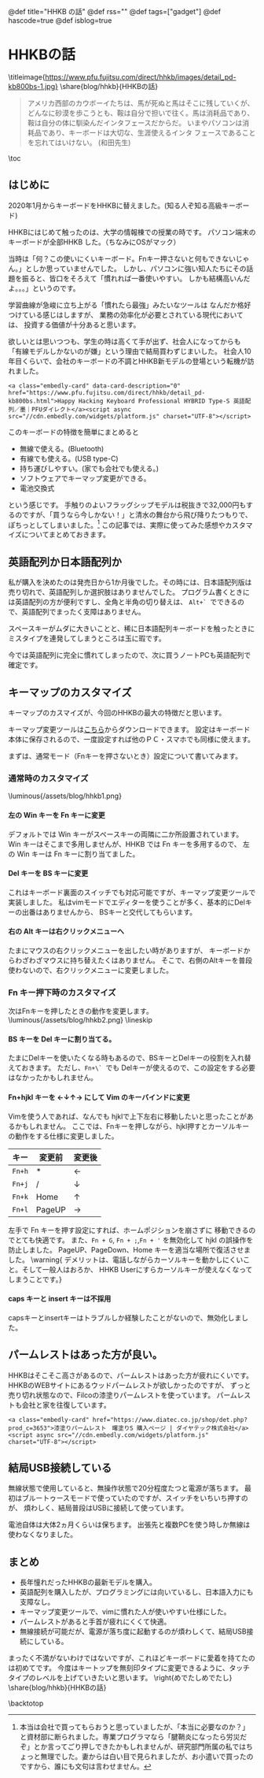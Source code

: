 @def title="HHKB の話"
@def rss=""
@def tags=["gadget"]
@def hascode=true
@def isblog=true

# HHKBの話

\titleimage{https://www.pfu.fujitsu.com/direct/hhkb/images/detail_pd-kb800bs-1.jpg}
\share{blog/hhkb}{HHKBの話}

> アメリカ西部のカウボーイたちは、馬が死ぬと馬はそこに残していくが、
> どんなに砂漠を歩こうとも、鞍は自分で担いで往く。馬は消耗品であり、
> 鞍は自分の体に馴染んだインタフェースだからだ。
> いまやパソコンは消耗品であり、キーボードは大切な、生涯使えるインタ
> フェースであることを忘れてはいけない。 (和田先生)

\toc
## はじめに
2020年1月からキーボードをHHKBに替えました。(知る人ぞ知る高級キーボード)

HHKBにはじめて触ったのは、大学の情報棟での授業の時です。
パソコン端末のキーボードが全部HHKB した。（ちなみにOSがマック）

当時は「何？この使いにくいキーボード。Fnキー押さないと何もできないじゃん。」としか思っていませんでした。
しかし、パソコンに強い知人たちにその話題を振ると、皆口をそろえて「慣れれば一番使いやすい。
しかも結構高いんだよ。。。」というのです。

学習曲線が急峻に立ち上がる「慣れたら最強」みたいなツールは
なんだか格好つけている感じはしますが、
業務の効率化が必要とされている現代においては、
投資する価値が十分あると思います。

欲しいとは思いつつも、学生の時は高くて手が出ず、社会人になってからも
「有線モデルしかないのが嫌」という理由で結局買わずじまいした。
社会人10年目くらいで、会社のキーボードの不調とHHKB新モデルの登場という転機が訪れました。

~~~
<a class="embedly-card" data-card-description="0" href="https://www.pfu.fujitsu.com/direct/hhkb/detail_pd-kb800bs.html">Happy Hacking Keyboard Professional HYBRID Type-S 英語配列／墨｜PFUダイレクト</a><script async src="//cdn.embedly.com/widgets/platform.js" charset="UTF-8"></script>
~~~

このキーボードの特徴を簡単にまとめると

- 無線で使える。(Bluetooth)
- 有線でも使える。(USB type-C)
- 持ち運びしやすい。(家でも会社でも使える。)
- ソフトウェアでキーマップ変更ができる。
- 電池交換式

という感じです。
手触りのよいフラッグシップモデルは税抜きで32,000円もするのですが、「買うなら今しかない！」と清水の舞台から飛び降りたつもりで、
ぽちっとしてしまいました。[^1]
この記事では、実際に使ってみた感想やカスタマイズについてまとめておきます。

[^1]: 本当は会社で買ってもらおうと思っていましたが、「本当に必要なのか？」と資材部に断られました。専業プログラマなら「腱鞘炎になったら労災だぞ」とか言ってごり押しできたかもしれませんが、研究部門所属の私ではちょっと無理でした。妻からは白い目で見られましたが、お小遣いで買ったのですから、誰にも文句は言わせません。


## 英語配列か日本語配列か

私が購入を決めたのは発売日から1か月後でした。その時には、日本語配列版は売り切れで、英語配列しか選択肢はありませんでした。
プログラム書くときには英語配列の方が便利ですし、全角と半角の切り替えは、
`` Alt+`  ``でできるので、英語配列でまったく支障はありません。

スペースキーがムダに大きいことと、稀に日本語配列キーボードを触ったときに
ミスタイプを連発してしまうところは玉に瑕です。

今では英語配列に完全に慣れてしまったので、次に買うノートPCも英語配列で確定です。

## キーマップのカスタマイズ

キーマップのカスマイズが、今回のHHKBの最大の特徴だと思います。

キーマップ変更ツールは[こちら](https://happyhackingkb.com/jp/download/)からダウンロードできます。
設定はキーボード本体に保存されるので、一度設定すれば他のＰＣ・スマホでも同様に使えます。

まずは、通常モード（Fnキーを押さないとき）設定について書いてみます。

### 通常時のカスタマイズ

\luminous{/assets/blog/hhkb1.png}

#### 左の Win キーを Fn キーに変更

デフォルトでは Win キーがスペースキーの両隣に二か所設置されています。
Win キーはそこまで多用しませんが、HHKB では Fn キーを多用するので、
左の Win キーは Fn キーに割り当てました。

#### Del キーを BS キーに変更

これはキーボード裏面のスイッチでも対応可能ですが、キーマップ変更ツールで実装しました。
私はvimモードでエディターを使うことが多く、基本的にDelキーの出番はありませんから、
BSキーと交代してもらいます。

#### 右の Alt キーは右クリックメニューへ

たまにマウスの右クリックメニューを出したい時がありますが、
キーボードからわざわざマウスに持ち替えたくはありません。
そこで、右側のAltキーを普段使わないので、右クリックメニューに変更しました。

### Fn キー押下時のカスタマイズ

次はFnキーを押したときの動作を変更します。
\luminous{/assets/blog/hhkb2.png}
\lineskip

#### BS キーを Del キーに割り当てる。

たまにDelキーを使いたくなる時もあるので、BSキーとDelキーの役割を入れ替えておきます。
ただし、`` Fn+\`  ``でも Delキーが使えるので、この設定をする必要はなかったかもしれません。

#### Fn+hjkl キーを ←↓↑→ にして Vim のキーバインドに変更

Vimを使う人であれば、なんでも hjklで上下左右に移動したいと思ったことがあるかもしれません。
ここでは、Fnキーを押しながら、hjkl押すとカーソルキーの動作をする仕様に変更しました。

| キー   | 変更前 | 変更後 |
| ------ | ------ | ------ |
| `Fn+h` | \*     | ←      |
| `Fn+j` | /      | ↓      |
| `Fn+k` | Home   | ↑      |
| `Fn+l` | PageUP | →      |

左手で Fn キーを押す設定にすれば、ホームポジションを崩さずに
移動できるのでとても快適です。
また、`Fn + G`, `Fn + ;`,`Fn + '` を無効化して hjkl の誤操作を防止しました。
PageUP、PageDown、Home キーを適当な場所で復活させました。
\warning{
デメリットは、電話しながらカーソルキーを動かしにくいこと。そして一般人はおろか、
HHKB Userにすらカーソルキーが使えなくなってしまうことです。}

#### caps キーと insert キーは不採用

capsキーとinsertキーはトラブルしか経験したことがないので、無効化しました。

## パームレストはあった方が良い。

HHKBはそこそこ高さがあるので、パームレストはあった方が疲れにくいです。
HHKBのWEBサイトにあるウッドパームレストが欲しかったのですが、
ずっと売り切れ状態なので、Filcoの漆塗りパームレストを使っています。
パームレストも会社と家を往復しています。

~~~
<a class="embedly-card" href="https://www.diatec.co.jp/shop/det.php?prod_c=3653">漆塗りパームレスト　曙塗りS 購入ページ | ダイヤテック株式会社</a><script async src="//cdn.embedly.com/widgets/platform.js" charset="UTF-8"></script>
~~~

## 結局USB接続している

無線状態で使用していると、無操作状態で20分程度たつと電源が落ちます。
最初はブルートゥースモードで使っていたのですが、スイッチをいちいち押すのが、
煩わしく、結局普段はUSBに接続して使っています。

電池自体は大体2ヵ月くらいは保ちます。
出張先と複数PCを使う時しか無線は使わなくなりました。

## まとめ

- 長年憧れだったHHKBの最新モデルを購入。
- 英語配列を購入したが、プログラミングには向いているし、日本語入力にも支障なし。
- キーマップ変更ツールで、vimに慣れた人が使いやすい仕様にした。
- パームレストがあると手首が疲れにくくて快適。
- 無線接続が可能だが、電源が落ち度に起動するのが煩わしくて、結局USB接続にしている。

まったく不満がないわけではないですが、これほどキーボードに愛着を持てたのは初めてです。
今度はキートップを無刻印タイプに変更できるように、タッチタイプのレベルを上げていきたいと思います。
\right{めでたしめでたし}
\share{blog/hhkb}{HHKBの話}
<!-- \next{/blog/EIZO}{HHKB 購入から一年後<br>再び清水の舞台から飛び降りる<br>EIZO EV3895} -->
\backtotop

